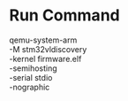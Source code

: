 # Run Command
qemu-system-arm \
  -M stm32vldiscovery \
  -kernel firmware.elf \
  -semihosting \
  -serial stdio \
  -nographic

